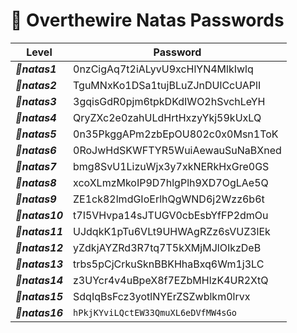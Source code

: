 # 🔐 Overthewire Natas Passwords

| Level       | Password                          |
|-------------|---------------------------------|
| ***🔹natas1***  | 0nzCigAq7t2iALyvU9xcHlYN4MlkIwlq |
| ***🔹natas2***  | TguMNxKo1DSa1tujBLuZJnDUlCcUAPlI |
| ***🔹natas3***  | 3gqisGdR0pjm6tpkDKdIWO2hSvchLeYH |
| ***🔹natas4***  | QryZXc2e0zahULdHrtHxzyYkj59kUxLQ |
| ***🔹natas5***  | 0n35PkggAPm2zbEpOU802c0x0Msn1ToK |
| ***🔹natas6***  | 0RoJwHdSKWFTYR5WuiAewauSuNaBXned |
| ***🔹natas7***  | bmg8SvU1LizuWjx3y7xkNERkHxGre0GS |
| ***🔹natas8***  | xcoXLmzMkoIP9D7hlgPlh9XD7OgLAe5Q |
| ***🔹natas9***  | ZE1ck82lmdGIoErlhQgWND6j2Wzz6b6t |
| ***🔹natas10*** | t7I5VHvpa14sJTUGV0cbEsbYfFP2dmOu |
| ***🔹natas11*** | UJdqkK1pTu6VLt9UHWAgRZz6sVUZ3lEk |
| ***🔹natas12*** | yZdkjAYZRd3R7tq7T5kXMjMJlOIkzDeB |
| ***🔹natas13*** | trbs5pCjCrkuSknBBKHhaBxq6Wm1j3LC |
| ***🔹natas14*** | z3UYcr4v4uBpeX8f7EZbMHlzK4UR2XtQ |
| ***🔹natas15*** | SdqIqBsFcz3yotlNYErZSZwblkm0lrvx |
| ***🔹natas16*** |```hPkjKYviLQctEW33QmuXL6eDVfMW4sGo``` |
